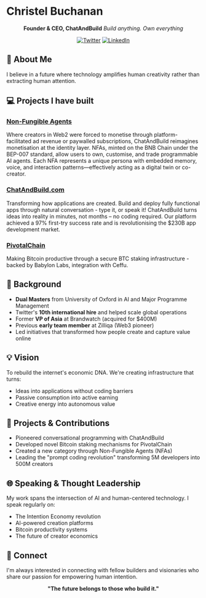 # Christel Buchanan

<div align="center">

**Founder & CEO, ChatAndBuild**
_Build anything. Own everything_

[![Twitter](https://img.shields.io/badge/Twitter-@LADYXTEL-1DA1F2?style=for-the-badge&logo=twitter)](https://twitter.com/ladyxtel)
[![LinkedIn](https://img.shields.io/badge/LinkedIn-Christel_Buchanan-0077B5?style=for-the-badge&logo=linkedin)](https://linkedin.com/in/christelquek)

</div>

## 🚀 **About Me**

I believe in a future where technology amplifies human creativity rather than extracting human attention.


## 💻 **Projects I have built**

### [Non-Fungible Agents](https://github.com/christelbuchanan/bep007-non-fungible-agents-nfa/tree/main)
Where creators in Web2 were forced to monetise through platform-facilitated ad revenue or paywalled subscriptions, ChatAndBuild reimagines monetisation at the identity layer. NFAs, minted on the BNB Chain under the BEP-007 standard, allow users to own, customise, and trade programmable AI agents. Each NFA represents a unique persona with embedded memory, voice, and interaction patterns—effectively acting as a digital twin or co-creator.

### [ChatAndBuild.com](https://chatandbuild.com)
Transforming how applications are created. Build and deploy fully functional apps through natural conversation - type it, or speak it! ChatAndBuild turns ideas into reality in minutes, not months – no coding required. Our platform achieved a 97% first-try success rate and is revolutionising the $230B app development market.

### [PivotalChain](https://pivotalchain.io)
Making Bitcoin productive through a secure BTC staking infrastructure - backed by Babylon Labs, integration with Ceffu.


## 🔭 **Background**

- **Dual Masters** from University of Oxford in AI and Major Programme Management
- Twitter's **10th international hire** and helped scale global operations
- Former **VP of Asia** at Brandwatch (acquired for $400M)
- Previous **early team member** at Zilliqa (Web3 pioneer)
- Led initiatives that transformed how people create and capture value online

## 💡 **Vision**

To rebuild the internet's economic DNA. We're creating infrastructure that turns:
- Ideas into applications without coding barriers
- Passive consumption into active earning
- Creative energy into autonomous value

## 📱 **Projects & Contributions**

- Pioneered conversational programming with ChatAndBuild
- Developed novel Bitcoin staking mechanisms for PivotalChain
- Created a new category through Non-Fungible Agents (NFAs)
- Leading the "prompt coding revolution" transforming 5M developers into 500M creators

## 🌐 **Speaking & Thought Leadership**

My work spans the intersection of AI and human-centered technology. I speak regularly on:
- The Intention Economy revolution
- AI-powered creation platforms
- Bitcoin productivity systems
- The future of creator economics

## 🔗 **Connect**

I'm always interested in connecting with fellow builders and visionaries who share our passion for empowering human intention.

<div align="center">

**"The future belongs to those who build it."**

</div>

